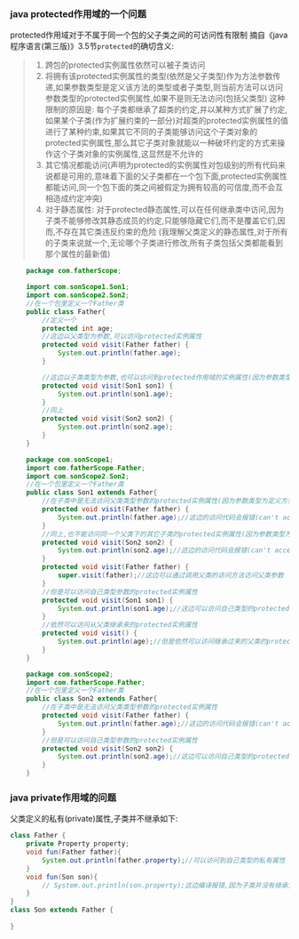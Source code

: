 ### java protected作用域的一个问题
protected作用域对于不属于同一个包的父子类之间的可访问性有限制
摘自《java程序语言(第三版)》3.5节`protected`的确切含义:
> 1. 跨包的protected实例属性依然可以被子类访问
> 2. 将拥有该protected实例属性的类型(依然是父子类型)作为方法参数传递,如果参数类型是定义该方法的类型或者子类型,则当前方法可以访问参数类型的protected实例属性,如果不是则无法访问(包括父类型)
>    这种限制的原因是: 每个子类都继承了超类的约定,并以某种方式扩展了约定,如果某个子类(作为扩展约束的一部分)对超类的protected实例属性的值进行了某种约束,如果其它不同的子类能够访问这个子类对象的
>    protected实例属性,那么其它子类对象就能以一种破坏约定的方式来操作这个子类对象的实例属性,这显然是不允许的
> 3. 其它情况都能访问(声明为protected的实例属性对包级别的所有代码来说都是可用的,意味着下面的父子类都在一个包下面,protected实例属性都能访问,同一个包下面的类之间被假定为拥有较高的可信度,而不会互相造成约定冲突)
> 4. 对于静态属性: 对于protected静态属性,可以在任何继承类中访问,因为子类不能够修改其静态成员的约定,只能够隐藏它们,而不是覆盖它们,因而,不存在其它类违反约束的危险
>    (我理解父类定义的静态属性,对于所有的子类来说就一个,无论哪个子类进行修改,所有子类包括父类都能看到那个属性的最新值)
```java
    package com.fatherScope;

    import com.sonScope1.Son1;
    import com.sonScope2.Son2;
    //在一个包里定义一个Father类
    public class Father{
        //定义一个
        protected int age;
        //这边以父类型为参数,可以访问protected实例属性
        protected void visit(Father father) {
            System.out.println(father.age);
        }

        //这边以子类类型为参数,也可以访问到protected作用域的实例属性(因为参数类型是定义方法类型的子类型)
        protected void visit(Son1 son1) {
            System.out.println(son1.age);
        }
        //同上
        protected void visit(Son2 son2) {
            System.out.println(son2.age);
        }
    }
```

```java
    package com.sonScope1;
    import com.fatherScope.Father;
    import com.sonScope2.Son2;
    //在一个包里定义一个Father类
    public class Son1 extends Father{
        //在子类中是无法访问父类类型参数的protected实例属性(因为参数类型为定义方法的父类型,则无法访问)
        protected void visit(Father father) {
            System.out.println(father.age);//这边的访问代码会报错(can't access protected property)
        }
        //同上,也不能访问同一个父类下的其它子类的protected实例属性(因为参数类型为定义方法的父类型的其它子类型,则无法访问)
        protected void visit(Son2 son2) {
            System.out.println(son2.age);//这边的访问代码会报错(can't access protected property)
        }
        protected void visit(Father father) {
            super.visit(father);//这边可以通过调用父类的访问方法访问父类参数
        }
        //但是可以访问自己类型参数的protected实例属性
        protected void visit(Son1 son1) {
            System.out.println(son1.age);//这边可以访问自己类型的protected age实例属性
        }
        //依然可以访问从父类继承来的protected实例属性
        protected void visit() {
            System.out.println(age);//但是依然可以访问继承过来的父类的protected实例属性
        }
    }
```

```java
    package com.sonScope2;
    import com.fatherScope.Father;
    //在一个包里定义一个Father类
    public class Son2 extends Father{
        //在子类中是无法访问父类类型参数的protected实例属性
        protected void visit(Father father) {
            System.out.println(father.age);//这边的访问代码会报错(can't access protected property)
        }
        //但是可以访问自己类型参数的protected实例属性
        protected void visit(Son2 son2) {
            System.out.println(son2.age);//这边可以访问自己类型的protected age实例属性
        }
    }
```

### java private作用域的问题
父类定义的私有(private)属性,子类并不继承如下:

```java
class Father {
    private Property property;
    void fun(Father father){
        System.out.println(father.property);//可以访问到自己类型的私有属性
    }
    void fun(Son son){
        // System.out.println(son.property);这边编译报错,因为子类并没有继承父类的私有属性
    }
}
class Son extends Father {
    
}
```